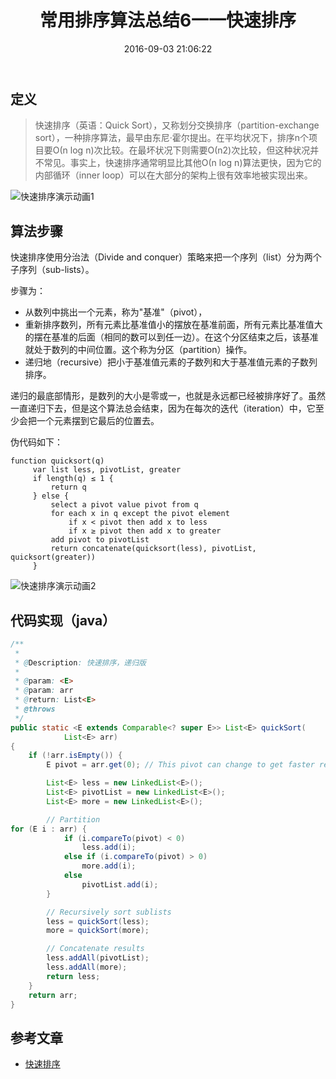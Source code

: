 ﻿---
title: 常用排序算法总结6一一快速排序
date: 2016-09-03 21:06:22
tags: [sort, algorithm]
toc: true
categories: 算法
---

## 定义

>快速排序（英语：Quick Sort），又称划分交换排序（partition-exchange sort），一种排序算法，最早由东尼·霍尔提出。在平均状况下，排序n个项目要Ο(n log n)次比较。在最坏状况下则需要Ο(n2)次比较，但这种状况并不常见。事实上，快速排序通常明显比其他Ο(n log n)算法更快，因为它的内部循环（inner loop）可以在大部分的架构上很有效率地被实现出来。

![快速排序演示动画1](http://img.blog.csdn.net/20160902204233276)

<!--more-->

## 算法步骤

快速排序使用分治法（Divide and conquer）策略来把一个序列（list）分为两个子序列（sub-lists）。

步骤为：

- 从数列中挑出一个元素，称为"基准"（pivot），
- 重新排序数列，所有元素比基准值小的摆放在基准前面，所有元素比基准值大的摆在基准的后面（相同的数可以到任一边）。在这个分区结束之后，该基准就处于数列的中间位置。这个称为分区（partition）操作。
- 递归地（recursive）把小于基准值元素的子数列和大于基准值元素的子数列排序。

递归的最底部情形，是数列的大小是零或一，也就是永远都已经被排序好了。虽然一直递归下去，但是这个算法总会结束，因为在每次的迭代（iteration）中，它至少会把一个元素摆到它最后的位置去。

伪代码如下：

```
function quicksort(q)
     var list less, pivotList, greater
     if length(q) ≤ 1 {
         return q
     } else {
         select a pivot value pivot from q
         for each x in q except the pivot element
             if x < pivot then add x to less
             if x ≥ pivot then add x to greater
         add pivot to pivotList
         return concatenate(quicksort(less), pivotList, quicksort(greater))
     }
```

![快速排序演示动画2](http://img.blog.csdn.net/20160902204709904)

## 代码实现（java）

``` java
/**
 *
 * @Description: 快速排序，递归版
 *
 * @param: <E>
 * @param: arr
 * @return: List<E>
 * @throws
 */
public static <E extends Comparable<? super E>> List<E> quickSort(
            List<E> arr)
{
    if (!arr.isEmpty()) {
        E pivot = arr.get(0); // This pivot can change to get faster results

        List<E> less = new LinkedList<E>();
        List<E> pivotList = new LinkedList<E>();
        List<E> more = new LinkedList<E>();

        // Partition
for (E i : arr) {
            if (i.compareTo(pivot) < 0)
                less.add(i);
            else if (i.compareTo(pivot) > 0)
                more.add(i);
            else
                pivotList.add(i);
        }

        // Recursively sort sublists
        less = quickSort(less);
        more = quickSort(more);

        // Concatenate results
        less.addAll(pivotList);
        less.addAll(more);
        return less;
    }
    return arr;
}
```

## 参考文章

- [快速排序](https://wikipedia.org/wiki/%E5%BF%AB%E9%80%9F%E6%8E%92%E5%BA%8F)